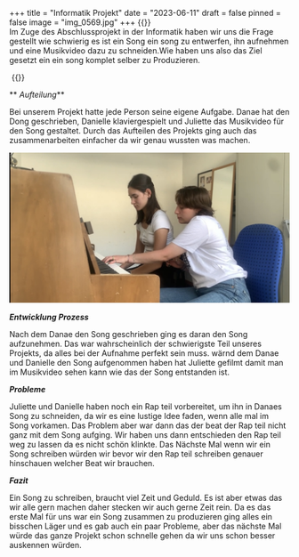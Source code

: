 +++
title = "Informatik Projekt"
date = "2023-06-11"
draft = false
pinned = false
image = "img_0569.jpg"
+++
{{<lead>}}\
Im Zuge des Abschlussprojekt in der Informatik haben wir uns die Frage gestellt wie schwierig es ist ein Song ein song zu entwerfen, ihn aufnehmen und eine Musikvideo dazu zu schneiden.Wie haben uns also das Ziel gesetzt ein ein song komplet selber zu Produzieren.

 {{</lead>}}

** *Aufteilung***

Bei unserem Projekt hatte jede Person seine eigene Aufgabe. Danae hat den Dong geschrieben, Danielle klaviergespielt und Juliette das Musikvideo für den Song gestaltet. Durch das Aufteilen des Projekts ging auch das zusammenarbeiten einfacher da wir genau wussten was machen.

![](img_0569.jpg)

***Entwicklung Prozess***

Nach dem Danae den Song geschrieben ging es daran den Song aufzunehmen. Das war wahrscheinlich der schwierigste Teil unseres Projekts, da alles bei der Aufnahme perfekt sein muss. wärnd dem Danae und Danielle den Song aufgenommen haben hat Juliette gefilmt damit man im Musikvideo sehen kann wie das der Song entstanden ist.

***Probleme***

Juliette und Danielle haben noch ein Rap teil vorbereitet, um ihn in Danaes Song zu schneiden, da wir es eine lustige Idee faden, wenn alle mal im Song vorkamen. Das Problem aber war dann das der beat der Rap teil nicht ganz mit dem Song aufging. Wir haben uns dann entschieden den Rap teil weg zu lassen da es nicht schön klinkte. Das Nächste Mal wenn wir ein Song schreiben würden wir bevor wir den Rap teil schreiben genauer hinschauen welcher Beat wir brauchen.

***Fazit***

Ein Song zu schreiben, braucht viel Zeit und Geduld. Es ist aber etwas das wir alle gern machen daher stecken wir auch gerne Zeit rein. Da es das erste Mal für uns war ein Song zusammen zu produzieren ging alles ein bisschen Läger und es gab auch ein paar Probleme, aber das nächste Mal würde das ganze Projekt schon schnelle gehen da wir uns schon besser auskennen würden.